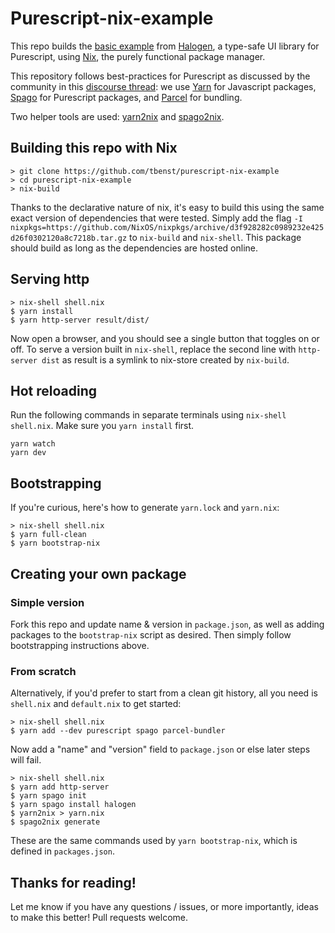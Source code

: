 # Purescript-nix-example
This repo builds the [basic example](https://github.com/slamdata/purescript-halogen/tree/master/examples/basic) from [Halogen](https://github.com/slamdata/purescript-halogen), a type-safe UI library for Purescript, using [Nix](https://nixos.org/nix/), the purely functional package manager.

This repository follows best-practices for Purescript as discussed by the community in this [discourse thread](https://discourse.purescript.org/t/recommended-tooling-for-purescript-applications-in-2019/948): we use [Yarn](https://yarnpkg.com/lang/en/) for Javascript packages, [Spago](https://github.com/spacchetti/spago) for Purescript packages, and [Parcel](https://parceljs.org/) for bundling.

 Two helper tools are used: [yarn2nix](https://github.com/moretea/yarn2nix) and [spago2nix](https://github.com/justinwoo/spago2nix).

## Building this repo with Nix
```
> git clone https://github.com/tbenst/purescript-nix-example
> cd purescript-nix-example
> nix-build
```
Thanks to the declarative nature of nix, it's easy to build this using the same exact version of dependencies that were tested. Simply add the flag `-I nixpkgs=https://github.com/NixOS/nixpkgs/archive/d3f928282c0989232e425d26f0302120a8c7218b.tar.gz` to `nix-build` and `nix-shell`. This package should build as long as the dependencies are hosted online.

## Serving http
```
> nix-shell shell.nix
$ yarn install
$ yarn http-server result/dist/
```
Now open a browser, and you should see a single button that toggles on or off.
To serve a version built in `nix-shell`, replace the second line with `http-server dist` as result is a symlink to nix-store created by `nix-build`.

## Hot reloading
Run the following commands in separate terminals using `nix-shell shell.nix`.
Make sure you `yarn install` first.
```
yarn watch
yarn dev
```

## Bootstrapping
If you're curious, here's how to generate `yarn.lock` and `yarn.nix`:
```
> nix-shell shell.nix
$ yarn full-clean
$ yarn bootstrap-nix
```

## Creating your own package

### Simple version
Fork this repo and update name & version in `package.json`, as well as adding
packages to the `bootstrap-nix` script as desired. Then simply follow
bootstrapping instructions above.

### From scratch
Alternatively, if you'd prefer to start
from a clean git history, all you need is `shell.nix` and `default.nix` to get started:
```
> nix-shell shell.nix
$ yarn add --dev purescript spago parcel-bundler
```
Now add a "name" and "version" field to `package.json` or else later steps will fail.

```
> nix-shell shell.nix
$ yarn add http-server
$ yarn spago init
$ yarn spago install halogen
$ yarn2nix > yarn.nix
$ spago2nix generate
```

These are the same commands used by `yarn bootstrap-nix`, which is defined in `packages.json`.

## Thanks for reading!
Let me know if you have any questions / issues, or more importantly, ideas to
make this better! Pull requests welcome.
